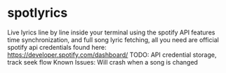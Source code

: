# spotlyrics

Live lyrics line by line inside your terminal using the spotify API
features time synchronization, and full song lyric fetching, all you need are official spotify api credentials found here:
https://developer.spotify.com/dashboard/
TODO: API credential storage, track seek flow
Known Issues: Will crash when a song is changed
